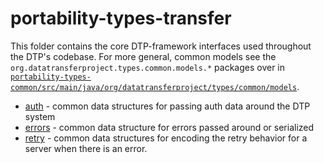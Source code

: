 # portability-types-transfer

This folder contains the core DTP-framework interfaces used throughout the DTP's codebase.
For more general, common models see the `org.datatransferproject.types.common.models.*`
packages over in [`portability-types-common/src/main/java/org/datatransferproject/types/common/models`](/portability-types-common/src/main/java/org/datatransferproject/types/common/models).

 - [auth](src/main/java/org/datatransferproject/types/transfer/auth) -
   common data structures for passing auth data around the DTP system 
 - [errors](src/main/java/org/datatransferproject/types/transfer/errors) -
   common data structure for errors passed around or serialized
 - [retry](src/main/java/org/datatransferproject/types/transfer/retry) -
   common data structures for encoding the retry behavior for a server when
   there is an error.
